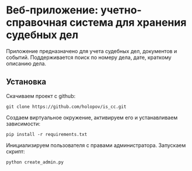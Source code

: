 # Веб-приложение: учетно-справочная система для хранения судебных дел

Приложение предназначено для учета судебных дел, документов и событий. Поддерживается поиск по номеру дела, дате, краткому описанию дела.

## Установка

Скачиваем проект с github:
```
git clone https://github.com/holopov/is_cc.git
```

Создаем виртуальное окружение, активируем его и устанавливаем зависимости:
```
pip install -r requirements.txt
```

Инициализируем пользователя с правами администратора. Запускаем скрипт:
```
python create_admin.py
```
